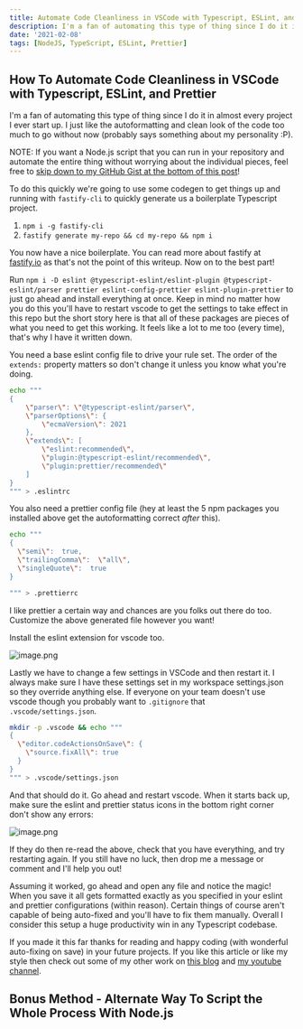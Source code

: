 ```yaml
---
title: Automate Code Cleanliness in VSCode with Typescript, ESLint, and Prettier
description: I'm a fan of automating this type of thing since I do it in almost every project I ever start up. I just like the autoformatting and clean look of the code too much to go without now (probably says something about my personality).
date: '2021-02-08'
tags: [NodeJS, TypeScript, ESLint, Prettier]
---
```

## How To Automate Code Cleanliness in VSCode with Typescript, ESLint, and Prettier

I'm a fan of automating this type of thing since I do it in almost every project I ever start up. I just like the autoformatting and clean look of the code too much to go without now (probably says something about my personality :P).

NOTE: If you want a Node.js script that you can run in your repository and automate the entire thing without worrying about the individual pieces, feel free to [skip down to my GitHub Gist at the bottom of this post](#bonus-method---alternate-way-to-script-the-whole-process-with-node.js)!

To do this quickly we're going to use some codegen to get things up and running with `fastify-cli` to quickly generate us a boilerplate Typescript project.

1. `npm i -g fastify-cli`
2. `fastify generate my-repo && cd my-repo && npm i`

You now have a nice boilerplate.  You can read more about fastify at [fastify.io](https://fastify.io) as that's not the point of this writeup.  Now on to the best part!

Run `npm i -D eslint @typescript-eslint/eslint-plugin @typescript-eslint/parser prettier eslint-config-prettier eslint-plugin-prettier` to just go ahead and install everything at once.  Keep in mind no matter how you do this you'll have to restart vscode to get the settings to take effect in this repo but the short story here is that all of these packages are pieces of what you need to get this working.  It feels like a lot to me too (every time), that's why I have it written down.

You need a base eslint config file to drive your rule set.  The order of the `extends:` property matters so don't change it unless you know what you're doing.

```bash
echo """
{
    \"parser\": \"@typescript-eslint/parser\",
    \"parserOptions\": {
        \"ecmaVersion\": 2021
    },
    \"extends\": [
        \"eslint:recommended\",
        \"plugin:@typescript-eslint/recommended\",
        \"plugin:prettier/recommended\"
    ]
}
""" > .eslintrc
```

You also need a prettier config file (hey at least the 5 npm packages you installed above get the autoformatting correct _after_ this).

```bash
echo """
{
  \"semi\":  true,
  \"trailingComma\":  \"all\",
  \"singleQuote\":  true
}

""" > .prettierrc
```

I like prettier a certain way and chances are you folks out there do too.  Customize the above generated file however you want!

Install the eslint extension for vscode too.

![image.png](https://cdn.hashnode.com/res/hashnode/image/upload/v1612230828666/bmF9TKF_t.png)

Lastly we have to change a few settings in VSCode and then restart it.  I always make sure I have these settings set in my workspace settings.json so they override anything else. If everyone on your team doesn't use vscode though you probably want to `.gitignore` that `.vscode/settings.json`.

```bash
mkdir -p .vscode && echo """
{
  \"editor.codeActionsOnSave\": {
    \"source.fixAll\": true
  }
}
""" > .vscode/settings.json
```

And that should do it. Go ahead and restart vscode.  When it starts back up, make sure the eslint and prettier status icons in the bottom right corner don't show any errors:

![image.png](https://cdn.hashnode.com/res/hashnode/image/upload/v1612231477887/tZ_1Vn7h_.png)

If they do then re-read the above, check that you have everything, and try restarting again.  If you still have no luck, then drop me a message or comment and I'll help you out!

Assuming it worked, go ahead and open any file and notice the magic!  When you save it all gets formatted exactly as you specified in your eslint and prettier configurations (within reason).  Certain things of course aren't capable of being auto-fixed and you'll have to fix them manually.  Overall I consider this setup a huge productivity win in any Typescript codebase.

If you made it this far thanks for reading and happy coding (with wonderful auto-fixing on save) in your future projects.  If you like this article or like my style then check out some of my other work on [this blog](https://jaywolfe.dev/) and [my youtube channel](https://www.youtube.com/channel/UCqUMpLZFrCxXm-qPSa8G08g).


## Bonus Method - Alternate Way To Script the Whole Process With Node.js

<script src="https://gist.github.com/wolfejw86/22a29bd6565fb679959c83c5bc40fea5.js"></script>
